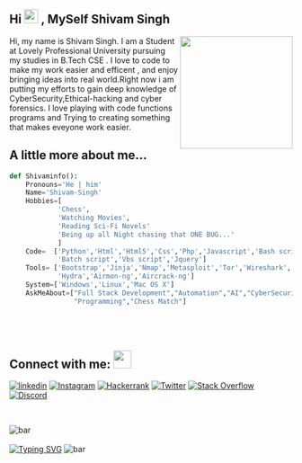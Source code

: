 
<h2> Hi <img src="https://github.com/Sd-Shivam/Sd-Shivam/blob/main/Hi.gif" width="25px"> , MySelf Shivam Singh </h2>
<img align='right' src='https://github.com/Sd-Shivam/Sd-Shivam/blob/main/master.png' width='200"'>

Hi, my name is Shivam Singh. I am a Student at Lovely Professional University pursuing my studies in B.Tech CSE . I love to code to make my work easier and efficent , and enjoy bringing ideas into real world.Right now i am putting my efforts to gain deep knowledge of CyberSecurity,Ethical-hacking and cyber forensics. I love playing with code functions programs and Trying to creating something that makes eveyone work easier.

## A little more about me...  
```python code
def Shivaminfo():       
    Pronouns='He | him'
    Name='Shivam-Singh'
    Hobbies=[
            'Chess',
            'Watching Movies',
            'Reading Sci-Fi Novels'
            'Being up all Night chasing that ONE BUG...'
            ]
    Code=  ['Python','Html','Html5','Css','Php','Javascript','Bash script',
            'Batch script','Vbs script','Jquery']
    Tools= ['Bootstrap','Jinja','Nmap','Metasploit','Tor','Wireshark',
            'Hydra','Airmon-ng','Aircrack-ng']
    System=['Windows','Linux','Mac OS X']
    AskMeAbout=["Full Stack Development","Automation","AI","CyberSecurity",
                "Programming","Chess Match"]


```

## Connect with me: <img src="https://user-images.githubusercontent.com/53649201/99296951-8ef68900-286d-11eb-9bf3-fdb6cf13b585.gif" height="32px" style="padding-top: 50px;">
  [![linkedin](https://img.shields.io/badge/sd--shiivam-0A66C2?style=for-the-badge&logo=linkedin&logoColor=white)](https://www.linkedin.com/in/sd-shiivam/)  [![Instagram](https://img.shields.io/badge/sd--shiivam-E4405F?style=for-the-badge&logo=instagram&logoColor=white)](https://www.instagram.com/sd-shiivam/) [![Hackerrank](https://img.shields.io/badge/-sd--shiivam-2EC866?style=for-the-badge&logo=HackerRank&logoColor=white)](https://www.hackerrank.com/sd_shiivam) 
  [![Twitter](https://img.shields.io/badge/sd__shiivam-1DA1F2?style=for-the-badge&logo=twitter&logoColor=white)](https://twitter.com/sd_shiivam)
   [![Stack Overflow](https://img.shields.io/badge/Stack_Overflow-FE7A16?style=for-the-badge&logo=stack-overflow&logoColor=white)](https://stackoverflow.com/users/20075872/shivam-singh)
  [![Discord](https://img.shields.io/badge/Discord-5865F2?style=for-the-badge&logo=discord&logoColor=white)](https://discord.com/users/KingShivamSingh#6071)
<!--   ![visitors](https://visitor-badge.glitch.me/badge?page_id=sd--shiivam) -->
  <br>
<!--   <img src="https://profile-counter.glitch.me/sd-shiivam/count.svg" /> -->

![bar](https://user-images.githubusercontent.com/73097560/115834477-dbab4500-a447-11eb-908a-139a6edaec5c.gif) <br>
  <br><a href="https://git.io/typing-svg"><img src="https://readme-typing-svg.demolab.com?font=Fira+Code&size=18&pause=1000&color=FFFFFF&width=1075&lines=I+love+connecting+with+different+people.+so+if+you+want+to+say+hi%2C+I'll+be+happy+to+meet+you+more!+%3A)" alt="Typing SVG" /></a></div>
  ![bar](https://user-images.githubusercontent.com/73097560/115834477-dbab4500-a447-11eb-908a-139a6edaec5c.gif)

